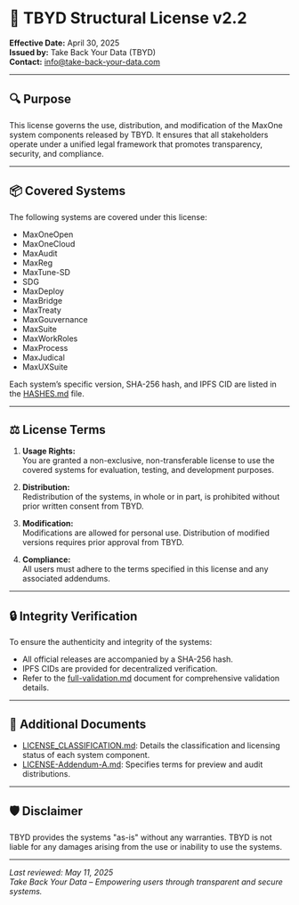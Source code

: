 # 📄 TBYD Structural License v2.2

**Effective Date:** April 30, 2025  
**Issued by:** Take Back Your Data (TBYD)  
**Contact:** info@take-back-your-data.com

---

## 🔍 Purpose

This license governs the use, distribution, and modification of the MaxOne system components released by TBYD. It ensures that all stakeholders operate under a unified legal framework that promotes transparency, security, and compliance.

---

## 📦 Covered Systems

The following systems are covered under this license:

- MaxOneOpen  
- MaxOneCloud  
- MaxAudit  
- MaxReg  
- MaxTune-SD  
- SDG  
- MaxDeploy  
- MaxBridge  
- MaxTreaty  
- MaxGouvernance  
- MaxSuite  
- MaxWorkRoles  
- MaxProcess  
- MaxJudical  
- MaxUXSuite  

Each system’s specific version, SHA-256 hash, and IPFS CID are listed in the [HASHES.md](./HASHES.md) file.

---

## ⚖️ License Terms

1. **Usage Rights:**  
   You are granted a non-exclusive, non-transferable license to use the covered systems for evaluation, testing, and development purposes.

2. **Distribution:**  
   Redistribution of the systems, in whole or in part, is prohibited without prior written consent from TBYD.

3. **Modification:**  
   Modifications are allowed for personal use. Distribution of modified versions requires prior approval from TBYD.

4. **Compliance:**  
   All users must adhere to the terms specified in this license and any associated addendums.

---

## 🔒 Integrity Verification

To ensure the authenticity and integrity of the systems:

- All official releases are accompanied by a SHA-256 hash.
- IPFS CIDs are provided for decentralized verification.
- Refer to the [full-validation.md](./full-validation.md) document for comprehensive validation details.

---

## 📄 Additional Documents

- [LICENSE_CLASSIFICATION.md](./LICENSE_CLASSIFICATION.md): Details the classification and licensing status of each system component.  
- [LICENSE-Addendum-A.md](./LICENSE-Addendum-A.md): Specifies terms for preview and audit distributions.

---

## 🛡️ Disclaimer

TBYD provides the systems "as-is" without any warranties. TBYD is not liable for any damages arising from the use or inability to use the systems.

---

_Last reviewed: May 11, 2025_  
_Take Back Your Data – Empowering users through transparent and secure systems._
